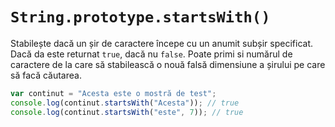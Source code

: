 # `String.prototype.startsWith()`

Stabilește dacă un șir de caractere începe cu un anumit subșir specificat. Dacă da este returnat `true`, dacă nu `false`.
Poate primi si numărul de caractere de la care să stabilească o nouă falsă dimensiune a șirului pe care să facă căutarea.

```javascript
var continut = "Acesta este o mostră de test";
console.log(continut.startsWith("Acesta")); // true
console.log(continut.startsWith("este", 7)); // true
```
